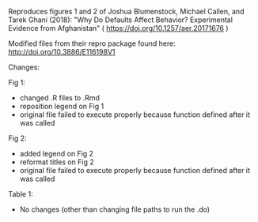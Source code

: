 ﻿Reproduces figures 1 and 2 of Joshua Blumenstock, Michael Callen, and Tarek Ghani (2018): "Why Do Defaults Affect Behavior? Experimental Evidence from Afghanistan" ( https://doi.org/10.1257/aer.20171676 )

Modified files from their repro package found here: http://doi.org/10.3886/E116198V1

Changes:

Fig 1:
- changed .R files to .Rmd
- reposition legend on Fig 1
- original file failed to execute properly because function defined after it was called

Fig 2:
- added legend on Fig 2
- reformat titles on Fig 2
- original file failed to execute properly because function defined after it was called

Table 1:
- No changes (other than changing file paths to run the .do)